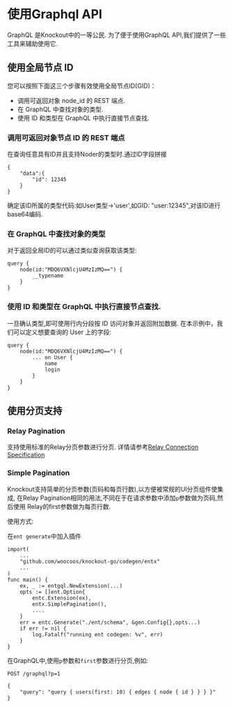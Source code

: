 
# 使用Graphql API

GraphQL 是Knockout中的一等公民. 为了便于使用GraphQL API,我们提供了一些工具来辅助使用它.


## 使用全局节点 ID

您可以按照下面这三个步骤有效使用全局节点ID(GID)：
- 调用可返回对象 node_id 的 REST 端点.
- 在 GraphQL 中查找对象的类型.
- 使用 ID 和类型在 GraphQL 中执行直接节点查找.

### 调用可返回对象节点 ID 的 REST 端点

在查询任意具有ID并且支持Noder的类型时.通过ID字段拼接

```
{
    "data":{
        "id": 12345
    }
}
```

确定该ID所属的类型代码:如User类型->'user',如GID: "user:12345",对该ID进行base64编码.

### 在 GraphQL 中查找对象的类型

对于返回全局ID的可以通过类似查询获取该类型:

```
query {
    node(id:"MDQ6VXNlcjU4MzIzMQ==") {
        __typename
    }
}
```
### 使用 ID 和类型在 GraphQL 中执行直接节点查找.

一旦确认类型,即可使用行内分段按 ID 访问对象并返回附加数据. 在本示例中，我们可以定义想要查询的 User 上的字段:
```
query {
    node(id:"MDQ6VXNlcjU4MzIzMQ==") {
        ... on User {
            name
            login
        }
    }
}
```

## 使用分页支持

### Relay Pagination

支持使用标准的Relay分页参数进行分页.
详情请参考[Relay Connection Specification](https://relay.dev/graphql/connections.htm)

### Simple Pagination

Knockout支持简单的分页参数(页码和每页行数),以方便被常规的UI分页组件使集成, 在Relay Pagination相同的用法,不同在于在请求参数中添加`p`参数做为页码,然后使用 Relay的first参数做为每页行数.

使用方式:

在`ent generate`中加入插件
```
import(
    ...
    "github.com/woocoos/knockout-go/codegen/entx"
    ...
)
func main() {
    ex, _ := entgql.NewExtension(...)
    opts := []ent.Option{
        entc.Extension(ex),
        entx.SimplePagination(),
        ....
    }
    err = entc.Generate("./ent/schema", &gen.Config{},opts...)
    if err != nil {
        log.Fatalf("running ent codegen: %v", err)
    }
}
```
在GraphQL中,使用`p`参数和`first`参数进行分页,例如:

```
POST /graphql?p=1

{
    "query": "query { users(first: 10) { edges { node { id } } } }"
}
```